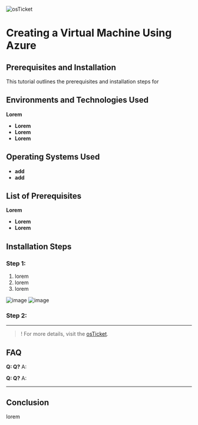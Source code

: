 ![osTicket](https://i.imgur.com/OMlBqhu.jpeg)

# Creating a Virtual Machine Using Azure


## Prerequisites and Installation

This tutorial outlines the prerequisites and installation steps for 

## Environments and Technologies Used
 **Lorem**
-  **Lorem** 
-  **Lorem** 
-  **Lorem** 


## Operating Systems Used
-  **add** 
-  **add** 

## List of Prerequisites

**Lorem**
-  **Lorem** 
-  **Lorem** 

## Installation Steps

### Step 1: 


1. lorem
2. lorem
3. lorem
&nbsp;


![image]()
![image]()

### Step 2:    

---

>! For more details, visit the [osTicket](add).

## FAQ
**Q: Q?**
A: 

**Q: Q?**
A: 
-- -
## Conclusion
lorem